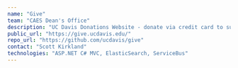 ```yaml
---
name: "Give"
team: "CAES Dean's Office"
description: "UC Davis Donations Website - donate via credit card to support UCD"
public_url: "https://give.ucdavis.edu/"
repo_url: "https://github.com/ucdavis/give"
contact: "Scott Kirkland"
technologies: "ASP.NET C# MVC, ElasticSearch, ServiceBus"
---
```

